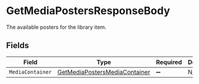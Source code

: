 # GetMediaPostersResponseBody

The available posters for the library item.


## Fields

| Field                                                                                   | Type                                                                                    | Required                                                                                | Description                                                                             |
| --------------------------------------------------------------------------------------- | --------------------------------------------------------------------------------------- | --------------------------------------------------------------------------------------- | --------------------------------------------------------------------------------------- |
| `MediaContainer`                                                                        | [GetMediaPostersMediaContainer](../../Models/Requests/GetMediaPostersMediaContainer.md) | :heavy_minus_sign:                                                                      | N/A                                                                                     |
